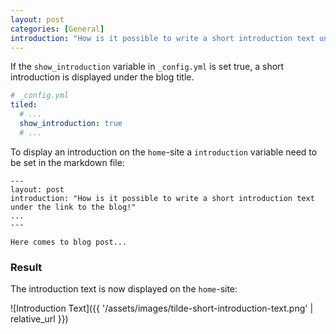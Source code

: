 ```yaml
---
layout: post
categories: [General]
introduction: "How is it possible to write a short introduction text under the link to the blog!"
---
```


If the `show_introduction` variable in `_config.yml` is set true, a short introduction is displayed under the blog title.

```yaml
# _config.yml
tiled:
  # ...
  show_introduction: true
  # ...
```

To display an introduction on the  `home`-site a `introduction` variable need to be set in the markdown file:

```
---
layout: post
introduction: "How is it possible to write a short introduction text under the link to the blog!"
...
---

Here comes to blog post...
```

### Result

The introduction text is now displayed on the `home`-site:

![Introduction Text]({{ '/assets/images/tilde-short-introduction-text.png' | relative_url }})